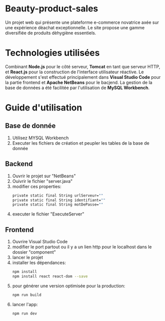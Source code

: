 # Beauty-product-sales
Un projet web qui présente une plateforme e-commerce novatrice axée sur une expérience dèachat exceptionnelle. Le site propose une gamme diversifiée de produits dèhygiène essentiels.

# Technologies utilisées
Combinant <strong>Node.js</strong> pour le côté serveur, <strong>Tomcat</strong> en tant que serveur HTTP, et <strong>React.js</strong> pour la construction de l'interface utilisateur réactive. 
Le développement s'est effectué principalement dans <strong>Visual Studio Code</strong> pour la partie frontend et <strong>Apache NetBeans</strong> pour le bacjend. 
La gestion de la base de données a été facilitée par l'utilisation de <strong>MySQL Workbench</strong>. 

# Guide d'utilisation

## Base de donnée
1. Utilisez MYSQL Workbench
2. Executer les fichiers de création et peupler les tables de la base de donnée

## Backend
1. Ouvrir le projet sur "NetBeans"
2. Ouivrir le fichier "server.java"
3. modifier ces properties:
   ```bash
   private static final String urlServeur=""
   private static final String identifiant=""
   private static final String motDePasse="" 
   ```
4. executer le fichier "ExecuteServer"

## Frontend
1. Ouvrire Visual Studio Code
2. modifier le port partout ou il y a un lien http pour le localhost dans le dossier "component"
3. lancer le projet
4. installer les dépendances:
   ```bash
   npm install
   npm install react react-dom --save
   ```
5. pour générer une version optimisée pour la production:
   ```bash
   npm run build
   ```
6. lancer l'app:
    ```bash
    npm run dev
    ```
